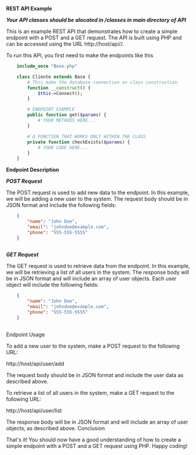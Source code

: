 **REST API Example**

***Your API classes should be alocated in /classes in main directory of API***

This is an example REST API that demonstrates how to create a simple endpoint with a POST and a GET request. The API is built using PHP and can be accessed using the URL http://host/api/<endpoint class>/<endpoint module>.

To run this API, you first need to make the endpoints like this
```php
    include_once "Base.php"

    class Cliente extends Base {
        # This make the database connection on class construction
        function __construct() {
            $this->Connect();
        }

        # ENDPOINT EXAMPLE
        public function get($params) {
            # YOUR METHODS HERE...
        }

        # A FUNCTION THAT WORKS ONLY WITHIN THE CLASS
        private function checkExists($params) {
            # YOUR CODE HERE...
        }
    }
```
    
**Endpoint Description**

***POST Request***

The POST request is used to add new data to the endpoint. In this example, we will be adding a new user to the system. The request body should be in JSON format and include the following fields:

```json
    {
        "name": "John Doe",
        "email": "johndoe@example.com",
        "phone": "555-555-5555"
    }
    
 ```



***GET Request***

The GET request is used to retrieve data from the endpoint. In this example, we will be retrieving a list of all users in the system. The response body will be in JSON format and will include an array of user objects. Each user object will include the following fields:

```json
    {
        "name": "John Doe",
        "email": "johndoe@example.com",
        "phone": "555-555-5555"
    }
    
 ```

Endpoint Usage

To add a new user to the system, make a POST request to the following URL:

http://host/api/user/add

The request body should be in JSON format and include the user data as described above.

To retrieve a list of all users in the system, make a GET request to the following URL:

http://host/api/user/list

The response body will be in JSON format and will include an array of user objects, as described above.
Conclusion

That's it! You should now have a good understanding of how to create a simple endpoint with a POST and a GET request using PHP. Happy coding!
